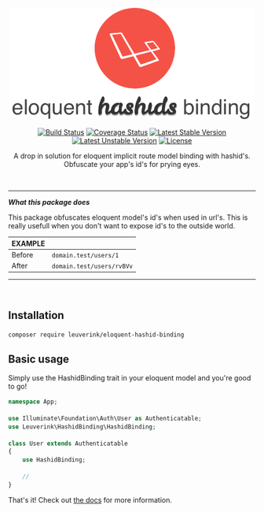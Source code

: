 <p align="center">
    <img src="docs/assets/package-logo.png" width="500">
</p>

<p align="center">
    <a href="https://travis-ci.org/gwleuverink/eloquent-hashid-binding"><img src="https://travis-ci.org/gwleuverink/eloquent-hashid-binding.svg?branch=master" alt="Build Status"></a>
    <a href='https://coveralls.io/github/gwleuverink/eloquent-hashid-binding?branch=master'><img src='https://coveralls.io/repos/github/gwleuverink/eloquent-hashid-binding/badge.svg?branch=master' alt='Coverage Status' /></a>
    <a href="https://packagist.org/packages/leuverink/eloquent-hashid-binding"><img src="https://poser.pugx.org/leuverink/eloquent-hashid-binding/v/stable.svg" alt="Latest Stable Version"></a>
    <a href="https://packagist.org/packages/leuverink/eloquent-hashid-binding"><img src="https://poser.pugx.org/leuverink/eloquent-hashid-binding/v/unstable.svg" alt="Latest Unstable Version"></a>
    <a href="https://packagist.org/packages/leuverink/eloquent-hashid-binding"><img src="https://poser.pugx.org/leuverink/eloquent-hashid-binding/license.svg" alt="License"></a>
</p>

<p align="center">
    A drop in solution for eloquent implicit route model binding with hashid's. 
    <br />
    Obfuscate your app's id's for prying eyes.
</p>

<br />

---

***What this package does***

This package obfuscates eloquent model's id's when used in url's. This is really usefull when you don't want to expose id's to the outside world.

| **EXAMPLE** |                           |
| ----------- | ------------------------- |
| Before      | `domain.test/users/1`     |
| After       | `domain.test/users/rvBVv` |

---
<br />

## Installation

`composer require leuverink/eloquent-hashid-binding`

## Basic usage

Simply use the HashidBinding trait in your eloquent model and you're good to go!

``` php
namespace App;

use Illuminate\Foundation\Auth\User as Authenticatable;
use Leuverink\HashidBinding\HashidBinding;

class User extends Authenticatable
{
    use HashidBinding;

    //
}
```

That's it!
Check out [the docs](https://gwleuverink.github.io/eloquent-hashid-binding/) for more information.
